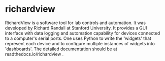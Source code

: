 # richardview

RichardView is a software tool for lab controls and automation. It was developed by Richard Randall at Stanford University.
It provides a GUI interface with data logging and automation capability for devices connected to a computer's serial ports.
One uses Python to write the 'widgets' that represent each device and to configure multiple instances of widgets into 'dashboards'.
The detailed documentation should be at readthedocs.io/richardview .
